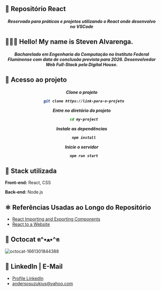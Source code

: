 
## 🧷 Repositório  React
<h5 align="center">
    Reservado para práticas e projetos utilizando o React onde desenvolvo no VSCode  

</h5>

## 👨🏾‍💻 Hello! My name is Steven Alvarenga.
<h5 align="center">
  Bacharelado em Engenharia da Computação no Instituto Federal Fluminense com data de conclusão prevista para 2026. Desenvolvedor Web Full-Stack pela Digital House.

</h5>

## 📁 Acesso ao projeto
<h5 align="center">
Clone o projeto

```bash
  git clone https://link-para-o-projeto
```

Entre no diretório do projeto

```bash
  cd my-project
```

Instale as dependências

```bash
  npm install
```

Inicie o servidor

```bash
  npm run start
```
## 📒 Stack utilizada

**Front-end:** React, CSS

**Back-end:** Node.js

## ⚛️ Referências Usadas ao Longo do Repositório

 - [React Importing and Exporting Components](https://beta.reactjs.org/learn/importing-and-exporting-components)
 - [React to a Website](https://beta.reactjs.org/learn/add-react-to-a-website)
 
## 🐾 Octocat ฅ^•ﻌ•^ฅ
![octocat-1661301844388](https://user-images.githubusercontent.com/92957417/186290601-4112ce29-1539-438e-9e81-40869f8db9e6.png)

## 💼 LinkedIn | E-Mail
- [Profile LinkedIn](https://www.linkedin.com/in/sttveandersona/)
- andersosuzukius@yahoo.com






